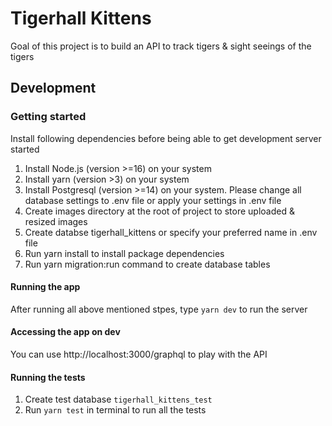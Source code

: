 # Tigerhall Kittens

Goal of this project is to build an API to track tigers & sight seeings of the tigers

## Development

### Getting started

Install following dependencies before being able to get development server started

1. Install Node.js (version >=16) on your system
2. Install yarn (version >3) on your system
3. Install Postgresql (version >=14) on your system. Please change all database settings to .env file or apply your settings in .env file
4. Create images directory at the root of project to store uploaded & resized images
5. Create databse tigerhall_kittens or specify your preferred name in .env file
6. Run yarn install to install package dependencies
7. Run yarn migration:run command to create database tables

#### Running the app

After running all above mentioned stpes, type `yarn dev` to run the server

#### Accessing the app on dev

You can use http://localhost:3000/graphql to play with the API

#### Running the tests

1. Create test database `tigerhall_kittens_test`
2. Run `yarn test` in terminal to run all the tests
